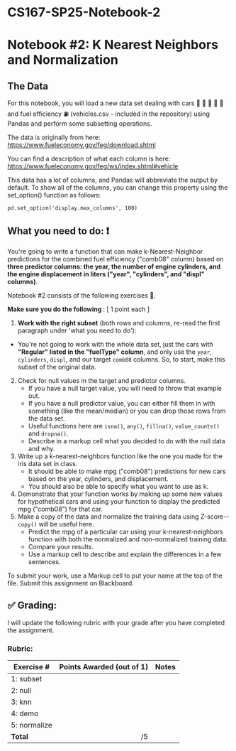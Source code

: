 # CS167-SP25-Notebook-2
# Notebook #2: K Nearest Neighbors and Normalization

## The Data
For this notebook, you will load a new data set dealing with cars :articulated_lorry: :blue_car: :red_car: :taxi: :bus: and fuel efficiency :fuelpump: (vehicles.csv - included in the repository) using Pandas and perform some subsetting operations.

The data is originally from here: https://www.fueleconomy.gov/feg/download.shtml

You can find a description of what each column is here: https://www.fueleconomy.gov/feg/ws/index.shtml#vehicle

This data has a lot of columns, and Pandas will abbreviate the output by default. To show all of the columns, you can change this property using the set_option() function as follows:

`pd.set_option('display.max_columns', 100)` <br>

## What you need to do: :exclamation:
You're going to write a function that can make k-Nearest-Neighbor predictions for the combined fuel efficiency ("comb08" column) based on **three predictor columns: the year, the number of engine cylinders, and the engine displacement in liters ("year", "cylinders", and "displ" columns)**.

Notebook #2 consists of the following exercises :muscle:. 

<b> Make sure you do the following </b>: [ 1 point each ]
1. **Work with the right subset** (both rows and columns, re-read the first paragraph under 'what you need to do'): 
  - You're not going to work with the whole data set, just the cars with <b>"Regular" listed in the "fuelType" column</b>, and only use the `year`, `cylinders`, `displ`, and our target `comb08` columns. So, to start, make this subset of the original data.
2. Check for null values in the target and predictor columns. 
    - If you have a null target value, you will need to throw that example out. 
    - If you have a null predictor value, you can either fill them in with something (like the mean/median) or you can drop those rows from the data set.
    - Useful functions here are `isna()`, `any()`, `fillna()`, `value_counts()` and `dropna()`. 
    - Describe in a markup cell what you decided to do with the null data and why.
3. Write up a k-nearest-neighbors function like the one you made for the iris data set in class. 
    - It should be able to make mpg ("comb08") predictions for new cars based on the year, cylinders, and displacement. 
    - You should also be able to specify what you want to use as k.
4. Demonstrate that your function works by making up some new values for hypothetical cars and using your function to display the predicted mpg ("comb08") for that car.
5. Make a copy of the data and normalize the training data using Z-score-- `copy()` will be useful here. 
    - Predict the mpg of a particular car using your k-nearest-neighbors function with both the normalized and non-normalized training data. 
    - Compare your results. 
    - Use a markup cell to describe and explain the differences in a few sentences.

To submit your work, use a Markup cell to put your name at the top of the file. Submit this assignment on Blackboard.


## :white_check_mark: Grading: 
I will update the following rubric with your grade after you have completed the assignment.
### Rubric:
| Exercise #  | Points Awarded (out of 1)  | Notes |
| --------- | -------------------: | --------- |
| 1: subset      |        |    |
| 2: null        |        |    | 
| 3: knn         |        |    |
| 4: demo        |        |    | 
| 5: normalize   |        |    |
| <b>Total       |      /5  | </b>   |
